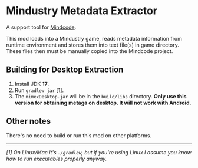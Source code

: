 # Mindustry Metadata Extractor

A support tool for [Mindcode](https://github.com/cardillan/mindcode).

This mod loads into a Mindustry game, reads metadata information from runtime environment and stores them into text 
file(s) in game directory. These files then must be manually copied into the Mindcode project.   

## Building for Desktop Extraction

1. Install JDK **17**.
2. Run `gradlew jar` [1].
3. The `mimexDesktop.jar` will be in the `build/libs` directory. **Only use this version for obtaining metaga on 
   desktop. It will not work with Android.**

## Other notes

There's no need to build or run this mod on other platforms. 

--- 

*[1]* *On Linux/Mac it's `./gradlew`, but if you're using Linux I assume you know how to run executables properly anyway.*  

